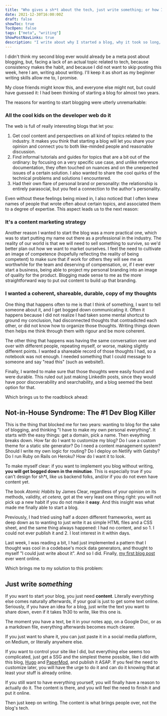 ```yaml
---
title: "Who gives a sh*t about the tech, just write something; or how I finally started my programming blog"
date: 2021-12-30T16:00:00Z
draft: false
showToc: true
TocOpen: false
tags: ["meta", "writing"]
ShowPostNavLinks: true
description: "I write about why I started a blog, why it took so long, and how to finally do it. TL;DR: programmers who are thinking of starting a blog focus too heavily on doing it all themselves without actually knowing what to write and become stuck. Focus on the content to get over the block, everything else is secondary."
---
```


I didn't think my second blog ever would already be a meta post about blogging,
but, facing a lack of an actual topic related to tech, because consistency makes
the habit, and because I did not want to skip posting this week, here I am,
writing about writing. I'll keep it as short as my beginner writing skills allow
me to, I promise.

My close friends might know this, and everyone else might not, but could have
guessed it: I had been thinking of starting a blog for almost two years.

The reasons for wanting to start blogging were utterly unremarkable:

### All the cool kids on the developer web do it

The web is full of really interesting blogs that let you:

1. Get cool content and perspectives on all kind of topics related to the
   industry. It makes you think that starting a blog will let you share your
   opinion and connect you to both like-minded people and reasonable discussion.
2. Find informal tutorials and guides for topics that are a bit out of the
   ordinary: by focusing on a very specific use case, and unlike reference
   documentation, they often touched on nuances and on the unexpected issues of
   a certain solution. I also wanted to share the cool quirks of the technical
   problems and solutions I encountered.
3. Had their own flare of personal brand or personality: the relationship is
   entirely parasocial, but you feel a connection to the author's personality.

Even without these feelings being mixed in, I also noticed that I often knew
names of people that wrote often about certain topics, and associated them to a
degree of expertise. This aspect leads us to the next reason:

### It's a content marketing strategy

Another reason I wanted to start the blog was a more practical one, which was to
start putting my name out there as a professional in the industry. The reality
of our world is that we will need to sell something to survive, so we'd better
plan out how we want to market ourselves. I feel the need to cultivate an image
of competence (hopefully reflecting the reality of being competent) to make sure
that if work for others they will see me as worthwhile for the team and
deserving of compensation, or, if I ever ever start a business, being able to
project my personal branding into an image of quality for the product. Blogging
made sense to me as the more straightforward way to put out content to build up
that branding.

### I wanted a coherent, shareable, durable, copy of my thoughts

One thing that happens often to me is that I think of something, I want to tell
someone about it, and I get bogged down communicating it. Often it happens
because I did not realize I had taken some mental shortcut to ground my
conclusion, had disconnected thoughts that contradicted each other, or did not
know how to organize those thoughts. Writing things down then helps me think
through them with rigour and be more coherent.

The other thing that happens was having the same conversation over and over with
different people, repeating myself, or worse, making slightly different points.
I wanted a shareable record of those thoughts I had, so a notebook was not
enough. I needed something that I could message to someone and say "read this"
(such as website!).

Finally, I wanted to make sure that those thoughts were easily found and were
durable. This ruled out just making LinkedIn posts, since they would have poor
discoverability and searchability, and a blog seemed the best option for that.

Which brings us to the roadblock ahead:

## Not-in-House Syndrome: The #1 Dev Blog Killer

This is the thing that blocked me for two years: wanting to blog for the sake of
blogging, and thinking "I have to make my own personal everything". It starts
with the easy things: get a domain, pick a name. Then eveything breaks down. How
far do I want to customize my blog? Do I use a custom theme for a static site
generator? Do I need a content management system? Should I write my own logic
for routing? Do I deploy on Netlify with Gatsby? Do I run Ruby on Rails on
Heroku? How do I want it to look.

To make myself clear: if you want to implement you blog without writing, **you
will get bogged down in the minutiae**. This is especially true if you can't
design for sh\*t, like us backend folks, and/or if you do not even have content
yet.

The book _Atomic Habits_ by James Clear, regardless of your opinion on its
methods, validity, _et cetera_, got at the very least one thing right: you will
not pick up a new habit if you do not make it **easy**. And this insight was
what made me finally able to start a blog.

Previously, I had tried using half a dozen different frameworks, went as deep
down as to wanting to just write it as simple HTML files and a CSS sheet, and
the same thing always happened: I had no content, and so 1. I could not ever
publish it and 2. I lost interest in it within days.

Last week, I was reading a bit, I had just implemented a pattern that I thought
was cool in a codebase's mock data generators, and thought to myself "I could
just write about it". And so I did. Finally, [my first blog
post](https://blog.joaonmatos.com/posts/kotlin-dsl-with-builder-and-receiver-types/)
ever went online.

Which brings me to my solution to this problem:

## Just write _something_

If you want to start your blog, you just need **content**. Literally everything
else comes naturally afterwards, if your goal is just to get some text online.
Seriously, if you have an idea for a blog, just write the text you want to share
down, even if it takes 1h30 to write, like this one is.

The moment you have a text, be it in your notes app, on a Google Doc, or as a
markdown file, everything afterwards becomes much clearer.

If you just want to share it, you can just paste it in a social media platform,
on Medium, or literally anywhere else.

If you want to control your site like I did, but everything else seems too
complicated, just get a SSG and the simplest theme possible, like I did with
this blog, [Hugo](https://gohugo.io/) and
[PaperMod](https://github.com/adityatelange/hugo-PaperMod), and publish it ASAP.
If you feel the need to customize later, you will have the urge to do it and can
do it knowing that at least your stuff is already online.

If you still want to have everything yourself, you will finally have a reason to
actually do it. The content is there, and you will feel the need to finish it
and put it online.

Then just keep on writing. The content is what brings people over, not the
blog's tech.
